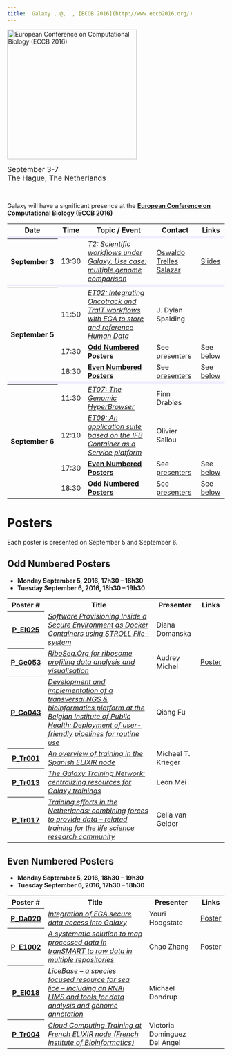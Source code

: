 ```yaml
---
title:  Galaxy , @,  , [ECCB 2016](http://www.eccb2016.org/)
---
```

<div class='center'>

<a href='http://www.eccb2016.org/'><img src='/Images/Logos/ECCB2016Full.png' alt='European Conference on Computational Biology (ECCB 2016)' width="300" /></a>


<span style="font-size: larger;"> September 3-7<br />
The Hague, The Netherlands </span>
</div>

<br />

Galaxy will have a significant presence at the **[European Conference on Computational Biology (ECCB 2016)](http://www.eccb2016.org/)**

<table>
  <tr class="th" >
    <th> Date </th>
    <th> Time </th>
    <th> Topic / Event </th>
    <th> Contact </th>
    <th> Links </th>
  </tr>
  <tr>
    <td colspan=5 style=" background-color: #eef;"> </td>
  </tr>
  <tr>
    <th> September&nbsp;3 </th>
    <td> 13:30 </td>
    <td> <em><a href='http://www.eccb2016.org/programme/tutorials/t2/'>T2: Scientific workflows under Galaxy. Use case: multiple genome comparison</a></em> </td>
    <td> <a href='http://www.ac.uma.es/~ots/'>Oswaldo Trelles Salazar</a> </td>
    <td> <a href='http://bitlab-es.com/bitlab/compartir/galaxy-eccb/slides/'>Slides</a> </td>
  </tr>
  <tr>
    <td colspan=5 style=" background-color: #eef;"> </td>
  </tr>
  <tr>
    <th rowspan=3> September 5 </th>
    <td> 11:50 </td>
    <td> <em><a href='http://www.eccb2016.org/sessions/et02/'>ET02: Integrating Oncotrack and TraIT workflows with EGA to store and reference Human Data</a></em> </td>
    <td> J. Dylan Spalding </td>
    <td> </td>
  </tr>
  <tr>
    <td> 17:30 </td>
    <td> <strong><a href='#odd-numbered-posters'>Odd Numbered Posters</a></strong> </td>
    <td> See <a href='#odd-numbered-posters'>presenters</a> </td>
    <td> See <a href='#odd-numbered-posters'>below</a> </td>
  </tr>
  <tr>
    <td> 18:30 </td>
    <td> <strong><a href='#even-numbered-posters'>Even Numbered Posters</a></strong> </td>
    <td> See <a href='#even-numbered-posters'>presenters</a> </td>
    <td> See <a href='#even-numbered-posters'>below</a> </td>
  </tr>
  <tr>
    <td colspan=5 style=" background-color: #eef;"> </td>
  </tr>
  <tr>
    <th rowspan=4> September 6 </th>
    <td> 11:30 </td>
    <td> <em><a href='http://www.eccb2016.org/sessions/et07-the-genomic-hyperbrowser/'>ET07:  The Genomic HyperBrowser</a></em> </td>
    <td> Finn Drabløs </td>
    <td> </td>
  </tr>
  <tr>
    <td> 12:10 </td>
    <td> <em><a href='http://www.eccb2016.org/sessions/et09/'>ET09: An application suite based on the IFB Container as a Service platform</a></em> </td>
    <td> Olivier Sallou </td>
    <td> </td>
  </tr>
  <tr>
    <td> 17:30 </td>
    <td> <strong><a href='#even-numbered-posters'>Even Numbered Posters</a></strong> </td>
    <td> See <a href='#even-numbered-posters'>presenters</a> </td>
    <td> See <a href='#odd-numbered-posters'>below</a> </td>
  </tr>
  <tr>
    <td> 18:30 </td>
    <td> <strong><a href='#odd-numbered-posters'>Odd Numbered Posters</a></strong> </td>
    <td> See <a href='#odd-numbered-posters'>presenters</a> </td>
    <td> See <a href='#even-numbered-posters'>below</a> </td>
  </tr>
</table>



# Posters

Each poster is presented on September 5 and September 6.

## Odd Numbered Posters

* **Monday September 5, 2016, 17h30 – 18h30**
* **Tuesday September 6, 2016, 18h30 – 19h30**

<table>
  <tr class="th" >
    <th> Poster # </th>
    <th> Title </th>
    <th> Presenter </th>
    <th> Links </th>
  </tr>
  <tr>
    <th> <a href='http://www.eccb2016.org/wp-content/uploads/2016/09/Poster-list-elixir.pdf'>P_El025</a> </th>
    <td> <em><a href='http://www.eccb2016.org/wp-content/uploads/2016/09/Poster-list-elixir.pdf'>Software Provisioning Inside a Secure Environment as Docker Containers using STROLL File-system</a></em> </td>
    <td> Diana Domanska </td>
    <td> </td>
  </tr>
  <tr>
    <th> <a href='http://www.eccb2016.org/wp-content/uploads/2016/08/Poster-overzicht-tbv-website_GENES.pdf'>P_Ge053</a> </th>
    <td> <em><a href='http://www.eccb2016.org/wp-content/uploads/2016/08/Poster-overzicht-tbv-website_GENES.pdf'>RiboSeq.Org for ribosome profiling data analysis and visualisation</a></em> </td>
    <td> Audrey Michel </td>
    <td> <a href='http://f1000research.com/posters/5-2173'>Poster</a> </td>
  </tr>
  <tr>
    <th> <a href='http://www.eccb2016.org/wp-content/uploads/2016/08/Poster-overzicht-tbv-website_GENOMES.pdf'>P_Go043</a> </th>
    <td> <em><a href='http://www.eccb2016.org/wp-content/uploads/2016/08/Poster-overzicht-tbv-website_GENOMES.pdf'>Development and implementation of a transversal NGS & bioinformatics platform at the Belgian Institute of Public Health: Deployment of user-friendly pipelines for routine use</a></em> </td>
    <td> Qiang Fu </td>
    <td> </td>
  </tr>
  <tr>
    <th> <a href='http://www.eccb2016.org/wp-content/uploads/2016/09/Poster-list-training.pdf'>P_Tr001</a> </th>
    <td> <em><a href='http://www.eccb2016.org/wp-content/uploads/2016/09/Poster-list-training.pdf'>An overview of training in the Spanish ELIXIR node</a></em> </td>
    <td> Michael T. Krieger </td>
    <td> </td>
  </tr>
  <tr>
    <th> <a href='http://www.eccb2016.org/wp-content/uploads/2016/09/Poster-list-training.pdf'>P_Tr013</a> </th>
    <td> <em><a href='http://www.eccb2016.org/wp-content/uploads/2016/09/Poster-list-training.pdf'>The Galaxy Training Network: centralizing resources for Galaxy trainings</a></em> </td>
    <td> Leon Mei </td>
    <td> </td>
  </tr>
  <tr>
    <th> <a href='http://www.eccb2016.org/wp-content/uploads/2016/09/Poster-list-training.pdf'>P_Tr017</a> </th>
    <td> <em><a href='http://www.eccb2016.org/wp-content/uploads/2016/09/Poster-list-training.pdf'>Training efforts in the Netherlands: combining forces to provide data – related training for the life science research community</a></em> </td>
    <td> Celia van Gelder </td>
    <td> </td>
  </tr>
</table>


## Even Numbered Posters

* **Monday September 5, 2016, 18h30 – 19h30**
* **Tuesday September 6, 2016, 17h30 – 18h30**

<table>
  <tr class="th" >
    <th> Poster # </th>
    <th> Title </th>
    <th> Presenter </th>
    <th> Links </th>
  </tr>
  <tr>
    <th> <a href='http://www.eccb2016.org/wp-content/uploads/2016/09/Poster-list-data.pdf'>P_Da020</a> </th>
    <td> <em><a href='http://www.eccb2016.org/wp-content/uploads/2016/09/Poster-list-data.pdf'>Integration of EGA secure data access into Galaxy</a></em> </td>
    <td> Youri Hoogstate </td>
    <td> <a href='http://f1000research.com/posters/5-2139'>Poster</a> </td>
  </tr>
  <tr>
    <th> <a href='http://www.eccb2016.org/wp-content/uploads/2016/09/Poster-list-elixir.pdf'>P_E1002</a> </th>
    <td> <em><a href='http://f1000research.com/posters/5-2158'>A systematic solution to map processed data in tranSMART to raw data in multiple repositories</a></em> </td>
    <td> Chao Zhang </td>
    <td> <a href='http://f1000research.com/posters/5-2158'>Poster</a> </td>
  </tr>
  <tr>
    <th> <a href='http://www.eccb2016.org/wp-content/uploads/2016/09/Poster-list-elixir.pdf'>P_El018</a> </th>
    <td> <em><a href='http://www.eccb2016.org/wp-content/uploads/2016/09/Poster-list-elixir.pdf'>LiceBase – a species focused resource for sea lice – including an RNAi LIMS and tools for data analysis and genome annotation</a></em> </td>
    <td> Michael Dondrup </td>
    <td> </td>
  </tr>
  <tr>
    <th> <a href='http://www.eccb2016.org/wp-content/uploads/2016/09/Poster-list-training.pdf'>P_Tr004</a> </th>
    <td> <em><a href='http://www.eccb2016.org/wp-content/uploads/2016/09/Poster-list-training.pdf'>Cloud Computing Training at French ELIXIR node (French Institute of Bioinformatics)</a></em> </td>
    <td> Victoria Dominguez Del Angel </td>
    <td> </td>
  </tr>
</table>

